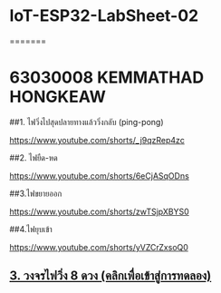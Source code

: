 # IoT-ESP32-LabSheet-02

=======

# 63030008 KEMMATHAD HONGKEAW

##1. ไฟวิ่งไปสุดปลายทางแล้ววิ่งกลับ (ping-pong)

https://www.youtube.com/shorts/_j9qzRep4zc

##2. ไฟยืด-หด

https://www.youtube.com/shorts/6eCjASqODns

##3.ไฟขยายออก

https://www.youtube.com/shorts/zwTSjpXBYS0

##4.ไฟยุบเข้า

https://www.youtube.com/shorts/yVZCrZxsoQ0

## [3. วงจรไฟวิ่ง 8 ดวง (คลิกเพื่อเข้าสู่การทดลอง)](./chasing_led.md)

